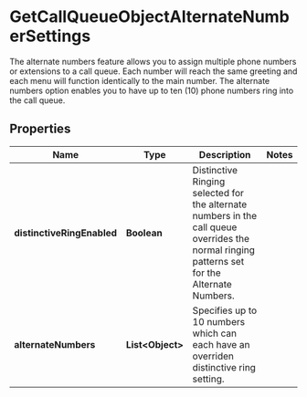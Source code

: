 

# GetCallQueueObjectAlternateNumberSettings

The alternate numbers feature allows you to assign multiple phone numbers or extensions to a call queue. Each number will reach the same greeting and each menu will function identically to the main number. The alternate numbers option enables you to have up to ten (10) phone numbers ring into the call queue.

## Properties

| Name | Type | Description | Notes |
|------------ | ------------- | ------------- | -------------|
|**distinctiveRingEnabled** | **Boolean** | Distinctive Ringing selected for the alternate numbers in the call queue overrides the normal ringing patterns set for the Alternate Numbers. |  |
|**alternateNumbers** | **List&lt;Object&gt;** | Specifies up to 10 numbers which can each have an overriden distinctive ring setting. |  |



